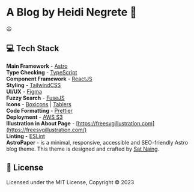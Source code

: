 # A Blog by Heidi Negrete 📄

:smiley:

## 💻 Tech Stack

**Main Framework** - [Astro](https://astro.build/)  
**Type Checking** - [TypeScript](https://www.typescriptlang.org/)  
**Component Framework** - [ReactJS](https://reactjs.org/)  
**Styling** - [TailwindCSS](https://tailwindcss.com/)  
**UI/UX** - [Figma](https://figma.com)  
**Fuzzy Search** - [FuseJS](https://fusejs.io/)  
**Icons** - [Boxicons](https://boxicons.com/) | [Tablers](https://tabler-icons.io/)  
**Code Formatting** - [Prettier](https://prettier.io/)  
**Deployment** - [AWS S3](https://aws.amazon.com/pm/serv-s3/?trk=fbe47fa9-e137-4446-962c-d803db3dd675&sc_channel=ps&ef_id=CjwKCAjwkNOpBhBEEiwAb3MvvdRO89xcNdjlD7z3Q9YegVOAE2vRNzE7iXCaBiPCbP-xv1XlVpm5QRoCUWgQAvD_BwE:G:s&s_kwcid=AL!4422!3!651751061202!e!!g!!amazon%20s3%20web%20hosting!19852662374!145019213257)  
**Illustration in About Page** - [https://freesvgillustration.com](https://freesvgillustration.com/)  
**Linting** - [ESLint](https://eslint.org)  
**AstroPaper** - is a minimal, responsive, accessible and SEO-friendly Astro blog theme. This theme is designed and crafted by [Sat Naing](https://github.com/satnaing/astro-paper).

## 📜 License

Licensed under the MIT License, Copyright © 2023
